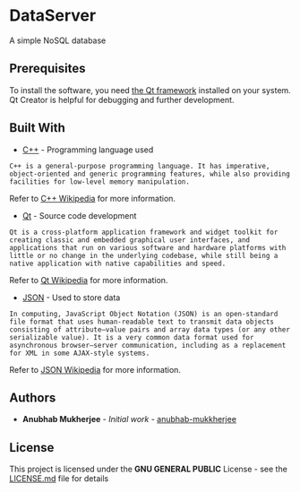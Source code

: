 # DataServer
A simple NoSQL  database


## Prerequisites
To install the software, you need [the Qt framework](https://qt.io) installed on your system. Qt Creator is helpful for debugging and further development.


## Built With
* [C++](https://isocpp.org/) - Programming language used
```
C++ is a general-purpose programming language. It has imperative, object-oriented and generic programming features, while also providing facilities for low-level memory manipulation.
```
Refer to [C++ Wikipedia](https://en.wikipedia.org/wiki/C%2B%2B) for more information.

* [Qt](https://qt.io) - Source code development
```
Qt is a cross-platform application framework and widget toolkit for creating classic and embedded graphical user interfaces, and applications that run on various software and hardware platforms with little or no change in the underlying codebase, while still being a native application with native capabilities and speed.
```
Refer to [Qt Wikipedia](https://en.wikipedia.org/wiki/Qt_(software)) for more information.

* [JSON](https://www.json.org/) - Used to store data
```
In computing, JavaScript Object Notation (JSON) is an open-standard file format that uses human-readable text to transmit data objects consisting of attribute–value pairs and array data types (or any other serializable value). It is a very common data format used for asynchronous browser–server communication, including as a replacement for XML in some AJAX-style systems.
```
Refer to [JSON Wikipedia](https://en.wikipedia.org/wiki/JSON) for more information.


## Authors

* **Anubhab Mukherjee** - *Initial work* - [anubhab-mukkherjee](https://github.com/anubhab-mukkherjee)


## License

This project is licensed under the **GNU GENERAL PUBLIC** License - see the [LICENSE.md](LICENSE) file for details
